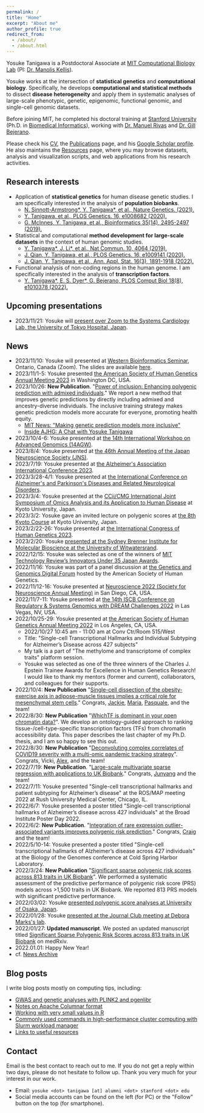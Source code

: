 ```yaml
---
permalink: /
title: "Home"
excerpt: "About me"
author_profile: true
redirect_from:
  - /about/
  - /about.html
---
```


Yosuke Tanigawa is a Postdoctoral Associate at [MIT Computational Biology Lab](http://compbio.mit.edu/) (PI: [Dr. Manolis Kellis](https://web.mit.edu/manoli/)).

Yosuke works at the intersection of **statistical genetics** and **computational biology**. Specifically, he develops **computational and statistical methods** to dissect **disease heterogeneity** and apply them in systematic analyses of large-scale phenotypic, genetic, epigenomic, functional genomic, and single-cell genomic datasets.

Before joining MIT, he completed his doctoral training at [Stanford University](https://www.stanford.edu/) (Ph.D. in [Biomedical Informatics](https://med.stanford.edu/bmi.html)), working with [Dr. Manuel Rivas](http://med.stanford.edu/rivaslab/) and [Dr. Gill Bejerano](http://bejerano.stanford.edu/).

Please check his [CV](/cv), the [Publications](/publications) page, and his [Google Scholar profile](https://scholar.google.com/citations?user=9hVh3nQAAAAJ&hl=en). He also maintains the [Resources](/resources) page, where you may browse datasets, analysis and visualization scripts, and web applications from his research activities.

## Research interests

- Application of **statistical genetics** for human disease genetic studies. I am specifically interested in the analysis of **population biobanks**.
  - [N. Sinnott-Armstrong\*, Y. Tanigawa\*, et al., Nature Genetics. (2021).](/publication/2021-01-18-biomarkers)
  - [Y. Tanigawa, et al., PLOS Genetics. 16, e1008682 (2020).](/publication/2020-05-05-ANGPTL7)
  - [G. McInnes, Y. Tanigawa, et al., Bioinformatics 35(14), 2495-2497 (2019).](/publication/2018-12-05-GBE)
- Statistical and computational **method development for large-scale datasets** in the context of human genomic studies.
  - [Y. Tanigawa\*, J. Li\*, et al., Nat Commun. 10, 4064 (2019).](/publication/2019-09-06-DeGAs)
  - [J. Qian, Y. Tanigawa, et al., PLOS Genetics. 16, e1009141 (2020).](/publication/2020-10-23-snpnet)
  - [J. Qian, Y. Tanigawa, et al., Ann. Appl. Stat. 16(3), 1891-1918 (2022).](/publication/2022-07-19-SRRR)
- Functional analysis of non-coding regions in the human genome. I am specifically interested in the analysis of **transcription factors**.
  - [Y. Tanigawa\*, E. S. Dyer\*, G. Bejerano, PLOS Comput Biol 18(8), e1010378 (2022).](/publication/2022-08-30-whichtf)

## Upcoming presentations

- 2023/11/21: Yosuke will [present over Zoom to the Systems Cardiology Lab, the University of Tokyo Hospital, Japan](/talks/2023-11-21-Systems-Cardiology-UTokyoHospital.md).

## News

- 2023/11/10: Yosuke will presented at [Western Bioinformatics Seminar](/talks/2023-11-10-Western), Ontario, Canada (Zoom). The slides are available [here](/talks/2023-11-10-Western).
- 2023/11/1-5: Yosuke presented [the American Society of Human Genetics Annual Meeting 2023](https://www.ashg.org/meetings/2023meeting/) in Washington DC, USA.
- 2023/10/26: **New Publication**. "[Power of inclusion: Enhancing polygenic prediction with admixed individuals](/publication/2023-10-26-ipgs)." We report a new method that improves genetic predictions by directly including admixed and ancestry-diverse individuals. The inclusive training strategy makes genetic prediction models more accurate for everyone, promoting health equity.
  - [MIT News: "Making genetic prediction models more inclusive"](https://news.mit.edu/2023/making-genetic-prediction-models-more-inclusive-1026)
  - [Inside AJHG: A Chat with Yosuke Tanigawa](https://www.ashg.org/careers-learning/career-interviews/inside-ajhg-with-yosuke-tanigawa/)
- 2023/10/4-6: Yosuke presented at [the 14th International Workshop on Advanced Genomics (14AGW)](https://www.14agw.jp/).
- 2023/8/4: Yosuke presented at [the 46th Annual Meeting of the Japan Neuroscience Society (JNS)](https://neuroscience2023.jnss.org/).
- 2023/7/19: Yosuke presented at [the Alzheimer's Association International Conference 2023](https://aaic.alz.org/).
- 2023/3/28-4/1: Yosuke presented at [the International Conference on Alzheimer's and Parkinson's Diseases and Related Neurological Disorders](https://adpd.kenes.com/).
- 2023/3/4: Yosuke presented at the [CCii/CMG International Joint Symposium of Omics Analysis and its Application to Human Disease](/talks/2023-03-04-KyotoU) at Kyoto University, Japan.
- 2023/3/2: Yosuke gave an invited lecture on polygenic scores at [the 8th Kyoto Course](https://w3.genome.med.kyoto-u.ac.jp/en/course/) at Kyoto University, Japan.
- 2023/2/22-26: Yosuke presented at [the International Congress of Human Genetics 2023](https://www.ichg2023.com).
- 2023/2/20: Yosuke [presented at the Sydney Brenner Institute for Molecular Bioscience at the University of Witwatersrand](/talks/2023-02-20-UofWitwatersrand).
- 2022/12/15: Yosuke was selected as one of the winners of [MIT
Technology Review’s Innovators Under 35 Japan Awards](https://www.technologyreview.jp/l/innovators_jp/290819/yosuke-tanigawa/).
- 2022/11/16: Yosuke was part of a panel discussion at [the Genetics and Genomics Digital Forum](https://learning.ashg.org/ashgforum) hosted by the American Society of Human Genetics.
- 2022/11/12-16: Yosuke presented at [Neuroscience 2022 (Society for Neuroscience Annual Meeting)](https://www.sfn.org/meetings/neuroscience-2022) in San Diego, CA, USA.
- 2022/11/7-11: Yosuke presented at [the 14th ISCB Conference on Regulatory & Systems Genomics with DREAM Challenges 2022](https://www.iscb.org/rsgdream2022) in Las Vegas, NV, USA.
- 2022/10/25-29: Yosuke presented at [the American Society of Human Genetics Annual Meeting 2022](https://www.ashg.org/meetings/2022-annual-meeting/) in Los Angeles, CA, USA.
  - 2022/10/27 10:45 am - 11:00 am at Conv Ctr/Room 515/West
  - Title: "Single-cell Transcriptional Hallmarks and Individual Subtyping for Alzheimer’s Disease across 427 subjects"
  - My talk is a part of "The methylome and transcriptome of complex traits" platform session.
  - Yosuke was selected as one of the three winners of the Charles J. Epstein Trainee Awards for Excellence in Human Genetics Research! I would like to thank my mentors (former and current), collaborators, and colleagues for their supports.
- 2022/10/4: **New Publication** "[Single-cell dissection of the obesity-exercise axis in adipose-muscle tissues implies a critical role for mesenchymal stem cells](/publication/2022-10-04-scMetab)." Congrats, [Jackie](https://twitter.com/yangjiekun), [Maria](https://twitter.com/MVamvini), [Pasquale](https://twitter.com/PasqualeNigro9), and the team!
- 2022/8/30: **New Publication** "[WhichTF is dominant in your open chromatin data?](/publication/2022-08-30-whichtf)". We develop an ontology-guided approach to ranking tissue-/cell-type-specific transcription factors (TFs) from chromatin accessibility data. This paper describes the last chapter of my Ph.D. thesis, and I am so happy to see this out.
- 2022/8/30: **New Publication** "[Deconvoluting complex correlates of COVID19 severity with a multi-omic pandemic tracking strategy](/publication/2022-08-30-COVIDomics-admixture)". Congrats, Vicki, [Alex](https://ai-page.org/), and the team!
- 2022/7/19: **New Publication**. "[Large-scale multivariate sparse regression with applications to UK Biobank](/publication/2022-07-19-SRRR)." Congrats, [Junyang](https://www.linkedin.com/in/junyang-qian-4a1b3825/) and the team!
- 2022/7/11: Yosuke presented "Single-cell transcriptional hallmarks and patient subtyping for Alzheimer’s disease" at the ROS/MAP meeting 2022 at Rush University Medical Center, Chicago, IL.
- 2022/6/7: Yosuke presented a poster titled "Single-cell transcriptional hallmarks of Alzheimer’s disease across 427 individuals" at the Broad Institute Poster Day 2022.
- 2022/6/2: **New Publication**. "[Integration of rare expression outlier-associated variants improves polygenic risk prediction](/publication/2022-06-02-IOGC)." Congrats, [Craig](http://smail-lab.org/) and the team!
- 2022/5/10-14: Yosuke presented a poster titled "Single-cell transcriptional hallmarks of Alzheimer’s disease across 427 individuals" at the Biology of the Genomes conference at Cold Spring Harbor Laboratory.
- 2022/3/24: **New Publication** "[Significant sparse polygenic risk scores across 813 traits in UK Biobank](/publication/2022-03-24-PRSmap)". We performed a systematic assessment of the predictive performance of polygenic risk score (PRS) models across >1,500 traits in UK Biobank. We reported 813 PRS models with significant predictive performance.
- 2022/03/02: Yosuke [presented polygenic score analyses at University of Osaka, Japan](/talks/2022-03-02-PRS-UOsaka).
- 2022/01/28: Yosuke [presented at the Journal Club meeting at Debora Marks's lab](/talks/2022-01-28-jclub-Marks-lab).
- 2022/01/27: **Updated manuscript**. We posted an updated manuscript titled [Significant Sparse Polygenic Risk Scores across 813 traits in UK Biobank](/publication/preprint-2021-09-06-PRSmap) on medRxiv.
- 2022.01.01: Happy New Year!
- cf. [News Archive](/tags/#news)

## Blog posts

I write blog posts mostly on computing tips, including:

- [GWAS and genetic analyses with PLINK2 and pgenlibr](/posts/2020/09/PLINK2)
- [Notes on Apache Columnar format](/posts/2020/11/apache-columnar)
- [Working with very small values in R](/posts/2020/07/small-values-in-R)
- [Commonly used commands in high-performance cluster computing with Slurm workload manager](/posts/2020/04/slurm/)
- [Links to useful resources](https://yosuketanigawa.com/posts/links/)

## Contact

Email is the best contact to reach out to me. If you do not get a reply within two days, please do not hesitate to follow up. Thank you very much for your interest in our work.

- Email: `yosuke <dot> tanigawa [at] alumni <dot> stanford <dot> edu`
- Social media accounts can be found on the left (for PC) or the "Follow" button on the top (for smartphone).
